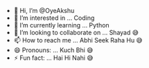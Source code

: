 - 👋 Hi, I’m @OyeAkshu
- 👀 I’m interested in ... Coding
- 🌱 I’m currently learning ... Python
- 💞️ I’m looking to collaborate on ... Shayad 😅
- 📫 How to reach me ... Abhi Seek Raha Hu 😅
- 😄 Pronouns: ... Kuch Bhi 😅
- ⚡ Fun fact: ... Hai Hi Nahi 😅
